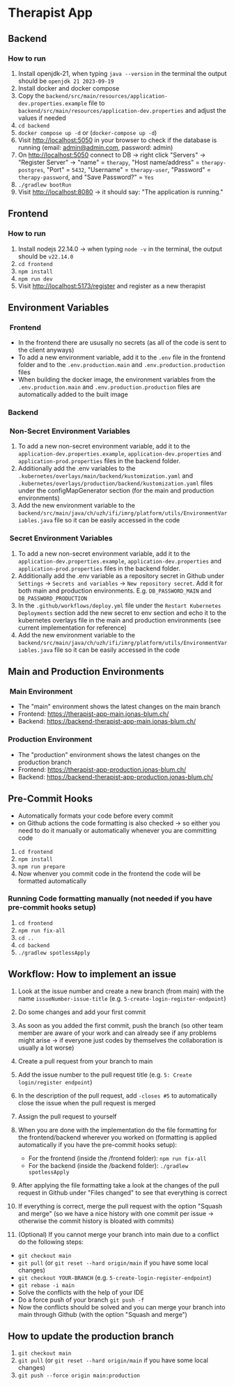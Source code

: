 # Therapist App

## Backend

### How to run

1. Install openjdk-21, when typing `java --version` in the terminal the output should be `openjdk 21 2023-09-19`
2. Install docker and docker compose
3. Copy the `backend/src/main/resources/application-dev.properties.example` file to `backend/src/main/resources/application-dev.properties` and adjust the values if needed
4. `cd backend`
5. `docker compose up -d` or (`docker-compose up -d`)
6. Visit <http://localhost:5050> in your browser to check if the database is running (email: <admin@admin.com>, password: admin)
7. On <http://localhost:5050> connect to DB -> right click "Servers" -> "Register Server" -> "name" = `therapy`, "Host name/address" = `therapy-postgres`, "Port" = `5432`, "Username" = `therapy-user`, "Password" = `therapy-password`, and "Save Password?" = `Yes`
8. `./gradlew bootRun`
9. Visit <http://localhost:8080> -> it should say: "The application is running."

## Frontend

### How to run

1. Install nodejs 22.14.0 -> when typing `node -v` in the terminal, the output should be `v22.14.0`
2. `cd frontend`
3. `npm install`
4. `npm run dev`
5. Visit <http://localhost:5173/register> and register as a new therapist

## Environment Variables

###  Frontend

- In the frontend there are ususally no secrets (as all of the code is sent to the client anyways)
- To add a new environment variable, add it to the `.env` file in the frontend folder and to the `.env.production.main` and `.env.production.production` files
- When building the docker image, the environment variables from the `.env.production.main` and `.env.production.production` files are automatically added to the built image

### Backend

###  Non-Secret Environment Variables

1. To add a new non-secret environment variable, add it to the `application-dev.properties.example`, `application-dev.properties` and `application-prod.properties` files in the backend folder.
2. Additionally add the .env variables to the `.kubernetes/overlays/main/backend/kustomization.yaml` and `.kubernetes/overlays/production/backend/kustomization.yaml` files under the configMapGenerator section (for the main and production environments)
3. Add the new environment variable to the `backend/src/main/java/ch/uzh/ifi/imrg/platform/utils/EnvironmentVariables.java` file so it can be easily accessed in the code

###  Secret Environment Variables

1. To add a new non-secret environment variable, add it to the `application-dev.properties.example`, `application-dev.properties` and `application-prod.properties` files in the backend folder.
2. Additionally add the .env variable as a repository secret in Github under `Settings` -> `Secrets and variables` -> `New repository secret`. Add it for both main and production environments. E.g. `DB_PASSWORD_MAIN` and `DB_PASSWORD_PRODUCTION`
3. In the `.github/workflows/deploy.yml` file under the `Restart Kubernetes Deployments` section add the new secret to env section and echo it to the kubernetes overlays file in the main and production environments (see current implementation for reference)
4. Add the new environment variable to the `backend/src/main/java/ch/uzh/ifi/imrg/platform/utils/EnvironmentVariables.java` file so it can be easily accessed in the code

## Main and Production Environments

###  Main Environment

- The "main" environment shows the latest changes on the main branch
- Frontend: <https://therapist-app-main.jonas-blum.ch/>
- Backend: <https://backend-therapist-app-main.jonas-blum.ch/>

### Production Environment

- The "production" environment shows the latest changes on the production branch
- Frontend: <https://therapist-app-production.jonas-blum.ch/>
- Backend: <https://backend-therapist-app-production.jonas-blum.ch/>

## Pre-Commit Hooks

- Automatically formats your code before every commit
- on Github actions the code formatting is also checked -> so either you need to do it manually or automatically whenever you are committing code

1. `cd frontend`
2. `npm install`
3. `npm run prepare`
4. Now whenver you commit code in the frontend the code will be formatted automatically

### Running Code formatting manually (not needed if you have pre-commit hooks setup)

1. `cd frontend`
2. `npm run fix-all`
3. `cd ..`
4. `cd backend`
5. `./gradlew spotlessApply`

## Workflow: How to implement an issue

1. Look at the issue number and create a new branch (from main) with the name `issueNumber-issue-title` (e.g. `5-create-login-register-endpoint`)
2. Do some changes and add your first commit
3. As soon as you added the first commit, push the branch (so other team member are aware of your work and can already see if any problems might arise -> if everyone just codes by themselves the collaboration is usually a lot worse)
4. Create a pull request from your branch to main
5. Add the issue number to the pull request title (e.g. `5: Create login/register endpoint`)
6. In the description of the pull request, add `-closes #5` to automatically close the issue when the pull request is merged
7. Assign the pull request to yourself
8. When you are done with the implementation do the file formatting for the frontend/backend wherever you worked on (formatting is applied automatically if you have the pre-commit hooks setup):

   - For the frontend (inside the /frontend folder): `npm run fix-all`
   - For the backend (inside the /backend folder): `./gradlew spotlessApply`

9. After applying the file formatting take a look at the changes of the pull request in Github under "Files changed" to see that everything is correct
10. If everything is correct, merge the pull request with the option "Squash and merge" (so we have a nice history with one commit per issue -> otherwise the commit history is bloated with commits)
11. (Optional) If you cannot merge your branch into main due to a conflict do the following steps:

- `git checkout main`
- `git pull` (or `git reset --hard origin/main` if you have some local changes)
- `git checkout YOUR-BRANCH` (e.g. `5-create-login-register-endpoint`)
- `git rebase -i main`
- Solve the conflicts with the help of your IDE
- Do a force push of your branch `git push -f`
- Now the conflicts should be solved and you can merge your branch into main through Github (with the option "Squash and merge")

## How to update the production branch

1. `git checkout main`
2. `git pull` (or `git reset --hard origin/main` if you have some local changes)
3. `git push --force origin main:production`
